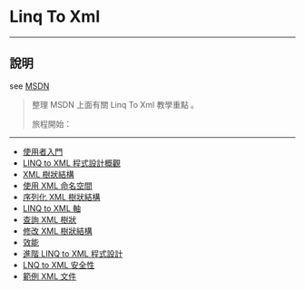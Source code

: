 ﻿# Linq To Xml

----
## 說明
see [MSDN](https://docs.microsoft.com/zh-tw/dotnet/csharp/programming-guide/concepts/linq/linq-to-xml-overview)

> 整理 MSDN 上面有關 Linq To Xml 教學重點 。
> 
>旅程開始：
----
* [使用者入門](01.md)
* [LINQ to XML 程式設計概觀](02.md)
* [XML 樹狀結構]()
* [使用 XML 命名空間]()
* [序列化 XML 樹狀結構]()
* [LINQ to XML 軸]()
* [查詢 XML 樹狀]()
* [修改 XML 樹狀結構]()
* [效能]()
* [進階 LINQ to XML 程式設計]()
* [LNQ to XML 安全性]()
* [範例 XML 文件]()

